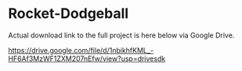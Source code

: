 # Rocket-Dodgeball


Actual download link to the full project is here below via Google Drive.

https://drive.google.com/file/d/1nbikhfKML_-HF6Af3MzWF1ZXM207nEfw/view?usp=drivesdk
